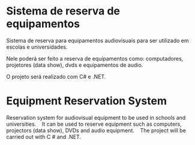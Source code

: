 # Sistema de reserva de equipamentos
 Sistema de reserva para equipamentos audiovisuais para ser utilizado em escolas e universidades.
 
 Nele poderá ser feito a reserva de equipamentos como: computadores, projetores (data show), dvds e equipamentos de audio.
 
 O projeto será realizado com C# e .NET.

# Equipment Reservation System
 Reservation system for audiovisual equipment to be used in schools and universities.
 
 It can be used to reserve equipment such as computers, projectors (data show), DVDs and audio equipment.
 
 The project will be carried out with C # and .NET.
